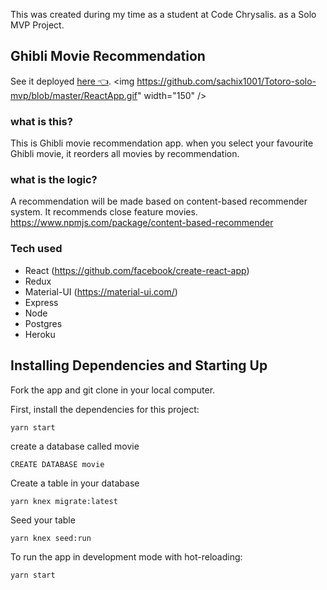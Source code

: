 This was created during my time as a student at Code Chrysalis. as a Solo MVP Project.

## Ghibli Movie Recommendation


See it deployed  [here 👈](https://solo-mvp-sachi.herokuapp.com/).
<img https://github.com/sachix1001/Totoro-solo-mvp/blob/master/ReactApp.gif" width="150"  />

### what is this?
This is Ghibli movie recommendation app.
when you select your favourite Ghibli movie, it reorders all movies by recommendation. 

### what is the logic?
A recommendation will be made based on content-based recommender system. It recommends close feature movies.
https://www.npmjs.com/package/content-based-recommender

### Tech used
- React (https://github.com/facebook/create-react-app)
- Redux
- Material-UI (https://material-ui.com/)
- Express
- Node
- Postgres
- Heroku

## 

## Installing Dependencies and Starting Up
Fork the app and git clone in your local computer.

First, install the dependencies for this project:
```
yarn start
```

create a database called movie
```
CREATE DATABASE movie
```

Create a table in your database
```
yarn knex migrate:latest
```
Seed your table
```
yarn knex seed:run
```
To run the app in development mode with hot-reloading:
```
yarn start
```


